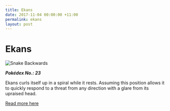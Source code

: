 ```yaml
---
title: Ekans
date: 2017-11-04 00:00:00 +11:00
permalink: ekans
layout: post
---
```


# Ekans

<p>
    <img src="https://assets.pokemon.com/assets/cms2/img/pokedex/full/023.png" title="Snake Backwards">
</p>

**_Pokédex No.: 23_**

Ekans curls itself up in a spiral while it rests. Assuming this position allows it to quickly respond to a threat from any direction with a glare from its upraised head.

[Read more here](https://www.pokemon.com/au/pokedex/ekans)